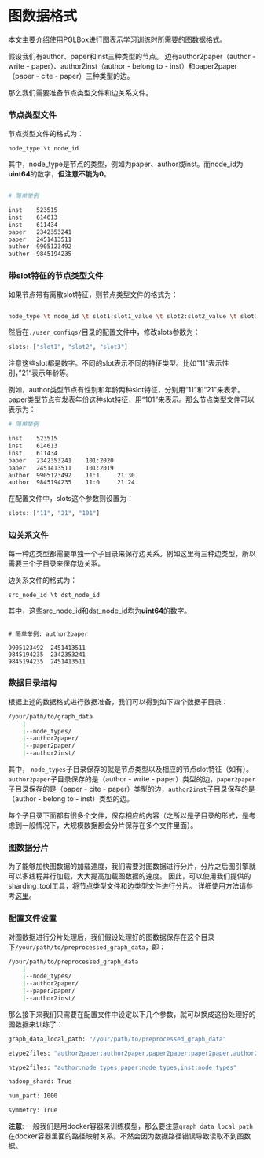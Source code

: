 # 图数据格式

本文主要介绍使用PGLBox进行图表示学习训练时所需要的图数据格式。

假设我们有author、paper和inst三种类型的节点。 边有author2paper（author - write - paper）、author2inst（author - belong to - inst）和paper2paper（paper - cite - paper）三种类型的边。

那么我们需要准备节点类型文件和边关系文件。

### 节点类型文件

节点类型文件的格式为：

```
node_type \t node_id
```

其中，node_type是节点的类型，例如为paper、author或inst。而node_id为**uint64**的数字，**但注意不能为0**。

```bash

# 简单举例

inst	523515
inst	614613
inst	611434
paper	2342353241
paper	2451413511
author	9905123492
author	9845194235

```

###  带slot特征的节点类型文件

如果节点带有离散slot特征，则节点类型文件的格式为：

```bash

node_type \t node_id \t slot1:slot1_value \t slot2:slot2_value \t slot3:slot3_value

```

然后在`./user_configs/`目录的配置文件中，修改slots参数为：

```bash
slots: ["slot1", "slot2", "slot3"]

```

注意这些slot都是数字。不同的slot表示不同的特征类型。比如”11“表示性别，”21“表示年龄等。

例如，author类型节点有性别和年龄两种slot特征，分别用“11”和“21”来表示。paper类型节点有发表年份这种slot特征，用“101”来表示。那么节点类型文件可以表示为：

```bash
# 简单举例

inst	523515
inst	614613
inst	611434
paper	2342353241    101:2020
paper	2451413511    101:2019
author	9905123492    11:1     21:30
author	9845194235    11:0     21:24

```

在配置文件中，slots这个参数则设置为：

```bash
slots: ["11", "21", "101"]
```



### 边关系文件

每一种边类型都需要单独一个子目录来保存边关系。例如这里有三种边类型，所以需要三个子目录来保存边关系。

边关系文件的格式为：

```
src_node_id \t dst_node_id

```
其中，这些src_node_id和dst_node_id均为**uint64**的数字。

```

# 简单举例: author2paper

9905123492	2451413511
9845194235	2342353241
9845194235	2451413511 

```

### 数据目录结构

根据上述的数据格式进行数据准备，我们可以得到如下四个数据子目录：

```bash
/your/path/to/graph_data
    |
    |--node_types/
    |--author2paper/
    |--paper2paper/
    |--author2inst/
```

其中， `node_types`子目录保存的就是节点类型以及相应的节点slot特征（如有）。`author2paper`子目录保存的是（author - write - paper）类型的边，`paper2paper`子目录保存的是（paper - cite - paper）类型的边，`author2inst`子目录保存的是（author - belong to - inst）类型的边。

每个子目录下面都有很多个文件，保存相应的内容（之所以是子目录的形式，是考虑到一般情况下，大规模数据都会分片保存在多个文件里面）。



### 图数据分片

为了能够加快图数据的加载速度，我们需要对图数据进行分片，分片之后图引擎就可以多线程并行加载，大大提高加载图数据的速度。
因此，可以使用我们提供的sharding_tool工具，将节点类型文件和边类型文件进行分片。
详细使用方法请参考[这里](https://github.com/PaddlePaddle/PGL/tree/main/apps/PGLBox/sharding_tool/)。


### 配置文件设置

对图数据进行分片处理后，我们假设处理好的图数据保存在这个目录下`/your/path/to/preprocessed_graph_data`，即：

```bash
/your/path/to/preprocessed_graph_data
    |
    |--node_types/
    |--author2paper/
    |--paper2paper/
    |--author2inst/
```

那么接下来我们只需要在配置文件中设定以下几个参数，就可以换成这份处理好的图数据来训练了：

```bash
graph_data_local_path: "/your/path/to/preprocessed_graph_data"

etype2files: "author2paper:author2paper,paper2paper:paper2paper,author2inst:author2inst"

ntype2files: "author:node_types,paper:node_types,inst:node_types"

hadoop_shard: True

num_part: 1000

symmetry: True
```

**注意**: 一般我们是用docker容器来训练模型，那么要注意`graph_data_local_path`在docker容器里面的路径映射关系。不然会因为数据路径错误导致读取不到图数据。